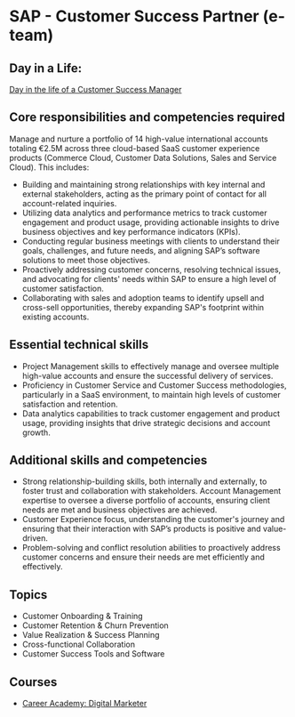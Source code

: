 # SAP - Customer Success Partner (e-team)

## Day in a Life:

[Day in the life of a Customer Success Manager](https://dpi.instructure.com/courses/301/assignments/3088)  

## Core responsibilities and competencies required

Manage and nurture a portfolio of 14 high-value international accounts totaling €2.5M across three cloud-based SaaS customer experience products (Commerce Cloud, Customer Data Solutions, Sales and Service Cloud). This includes:

- Building and maintaining strong relationships with key internal and external stakeholders, acting as the primary point of contact for all account-related inquiries.
- Utilizing data analytics and performance metrics to track customer engagement and product usage, providing actionable insights to drive business objectives and key performance indicators (KPIs).
- Conducting regular business meetings with clients to understand their goals, challenges, and future needs, and aligning SAP’s software solutions to meet those objectives.
- Proactively addressing customer concerns, resolving technical issues, and advocating for clients' needs within SAP to ensure a high level of customer satisfaction.
- Collaborating with sales and adoption teams to identify upsell and cross-sell opportunities, thereby expanding SAP's footprint within existing accounts.

## Essential technical skills

- Project Management skills to effectively manage and oversee multiple high-value accounts and ensure the successful delivery of services.
- Proficiency in Customer Service and Customer Success methodologies, particularly in a SaaS environment, to maintain high levels of customer satisfaction and retention.
- Data analytics capabilities to track customer engagement and product usage, providing insights that drive strategic decisions and account growth.

## Additional skills and competencies

- Strong relationship-building skills, both internally and externally, to foster trust and collaboration with stakeholders.
Account Management expertise to oversee a diverse portfolio of accounts, ensuring client needs are met and business objectives are achieved.
- Customer Experience focus, understanding the customer's journey and ensuring that their interaction with SAP’s products is positive and value-driven.
- Problem-solving and conflict resolution abilities to proactively address customer concerns and ensure their needs are met efficiently and effectively.

## Topics

- Customer Onboarding & Training
- Customer Retention & Churn Prevention
- Value Realization & Success Planning
- Cross-functional Collaboration
- Customer Success Tools and Software

## Courses

- [Career Academy: Digital Marketer](https://dpi.instructure.com/courses/301/assignments/2647)
